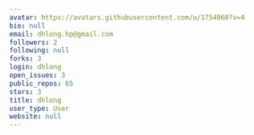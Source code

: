```yaml
---
avatar: https://avatars.githubusercontent.com/u/1754060?v=4
bio: null
email: dhlong.hp@gmail.com
followers: 2
following: null
forks: 3
login: dhlong
open_issues: 3
public_repos: 65
stars: 3
title: dhlong
user_type: User
website: null
---
```

